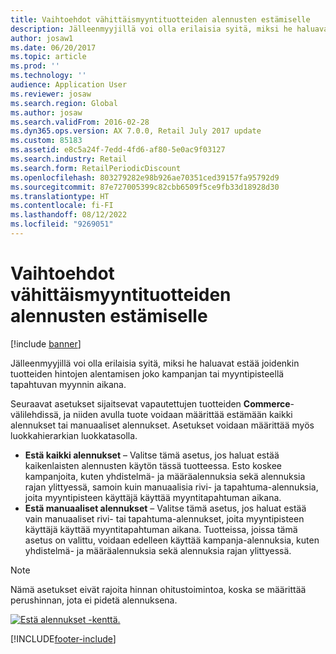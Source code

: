 ```yaml
---
title: Vaihtoehdot vähittäismyyntituotteiden alennusten estämiselle
description: Jälleenmyyjillä voi olla erilaisia syitä, miksi he haluavat estää joidenkin tuotteiden hintojen alentamisen joko kampanjan tai myyntipisteellä tapahtuvan myynnin aikana.
author: josaw1
ms.date: 06/20/2017
ms.topic: article
ms.prod: ''
ms.technology: ''
audience: Application User
ms.reviewer: josaw
ms.search.region: Global
ms.author: josaw
ms.search.validFrom: 2016-02-28
ms.dyn365.ops.version: AX 7.0.0, Retail July 2017 update
ms.custom: 85183
ms.assetid: e8c5a24f-7edd-4fd6-af80-5e0ac9f03127
ms.search.industry: Retail
ms.search.form: RetailPeriodicDiscount
ms.openlocfilehash: 803279282e98b926ae70351ced39157fa95792d9
ms.sourcegitcommit: 87e727005399c82cbb6509f5ce9fb33d18928d30
ms.translationtype: HT
ms.contentlocale: fi-FI
ms.lasthandoff: 08/12/2022
ms.locfileid: "9269051"
---
```

# <a name="options-for-preventing-discounts-for-retail-products"></a>Vaihtoehdot vähittäismyyntituotteiden alennusten estämiselle

[!include [banner](includes/banner.md)]

Jälleenmyyjillä voi olla erilaisia syitä, miksi he haluavat estää joidenkin tuotteiden hintojen alentamisen joko kampanjan tai myyntipisteellä tapahtuvan myynnin aikana.

Seuraavat asetukset sijaitsevat vapautettujen tuotteiden **Commerce**-välilehdissä, ja niiden avulla tuote voidaan määrittää estämään kaikki alennukset tai manuaaliset alennukset. Asetukset voidaan määrittää myös luokkahierarkian luokkatasolla.

- **Estä kaikki alennukset** – Valitse tämä asetus, jos haluat estää kaikenlaisten alennusten käytön tässä tuotteessa. Esto koskee kampanjoita, kuten yhdistelmä- ja määräalennuksia sekä alennuksia rajan ylittyessä, samoin kuin manuaalisia rivi- ja tapahtuma-alennuksia, joita myyntipisteen käyttäjä käyttää myyntitapahtuman aikana.
- **Estä manuaaliset alennukset** – Valitse tämä asetus, jos haluat estää vain manuaaliset rivi- tai tapahtuma-alennukset, joita myyntipisteen käyttäjä käyttää myyntitapahtuman aikana. Tuotteissa, joissa tämä asetus on valittu, voidaan edelleen käyttää kampanja-alennuksia, kuten yhdistelmä- ja määräalennuksia sekä alennuksia rajan ylittyessä.

> [!NOTE]
> Nämä asetukset eivät rajoita hinnan ohitustoimintoa, koska se määrittää perushinnan, jota ei pidetä alennuksena.

[![Estä alennukset -kenttä.](./media/prevent-discounts.png)](./media/prevent-discounts.png)


[!INCLUDE[footer-include](../includes/footer-banner.md)]
